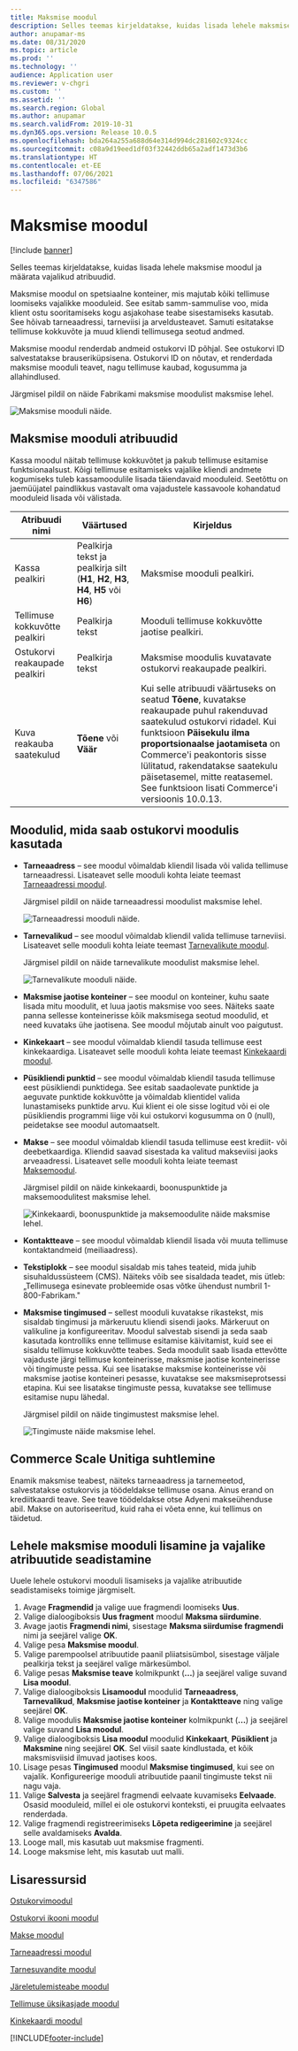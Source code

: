 ```yaml
---
title: Maksmise moodul
description: Selles teemas kirjeldatakse, kuidas lisada lehele maksmise moodul ja määrata vajalikud atribuudid.
author: anupamar-ms
ms.date: 08/31/2020
ms.topic: article
ms.prod: ''
ms.technology: ''
audience: Application user
ms.reviewer: v-chgri
ms.custom: ''
ms.assetid: ''
ms.search.region: Global
ms.author: anupamar
ms.search.validFrom: 2019-10-31
ms.dyn365.ops.version: Release 10.0.5
ms.openlocfilehash: bda264a255a688d64e314d994dc281602c9324cc
ms.sourcegitcommit: c08a9d19eed1df03f32442ddb65a2adf1473d3b6
ms.translationtype: HT
ms.contentlocale: et-EE
ms.lasthandoff: 07/06/2021
ms.locfileid: "6347586"
---
```

# <a name="checkout-module"></a>Maksmise moodul

[!include [banner](includes/banner.md)]

Selles teemas kirjeldatakse, kuidas lisada lehele maksmise moodul ja määrata vajalikud atribuudid.

Maksmise moodul on spetsiaalne konteiner, mis majutab kõiki tellimuse loomiseks vajalikke mooduleid. See esitab samm-sammulise voo, mida klient ostu sooritamiseks kogu asjakohase teabe sisestamiseks kasutab. See hõivab tarneaadressi, tarneviisi ja arveldusteavet. Samuti esitatakse tellimuse kokkuvõte ja muud kliendi tellimusega seotud andmed.

Maksmise moodul renderdab andmeid ostukorvi ID põhjal. See ostukorvi ID salvestatakse brauseriküpsisena. Ostukorvi ID on nõutav, et renderdada maksmise mooduli teavet, nagu tellimuse kaubad, kogusumma ja allahindlused. 

Järgmisel pildil on näide Fabrikami maksmise moodulist maksmise lehel.

![Maksmise mooduli näide.](./media/Checkout.PNG)

## <a name="checkout-module-properties"></a>Maksmise mooduli atribuudid

Kassa moodul näitab tellimuse kokkuvõtet ja pakub tellimuse esitamise funktsionaalsust. Kõigi tellimuse esitamiseks vajalike kliendi andmete kogumiseks tuleb kassamoodulile lisada täiendavaid mooduleid. Seetõttu on jaemüüjatel paindlikkus vastavalt oma vajadustele kassavoole kohandatud mooduleid lisada või välistada.

| Atribuudi nimi | Väärtused | Kirjeldus |
|----------------|--------|-------------|
| Kassa pealkiri | Pealkirja tekst ja pealkirja silt (**H1**, **H2**, **H3**, **H4**, **H5** või **H6**) | Maksmise mooduli pealkiri. |
| Tellimuse kokkuvõtte pealkiri | Pealkirja tekst | Mooduli tellimuse kokkuvõtte jaotise pealkiri. |
| Ostukorvi reakaupade pealkiri | Pealkirja tekst | Maksmise moodulis kuvatavate ostukorvi reakaupade pealkiri. |
| Kuva reakauba saatekulud | **Tõene** või **Väär** | Kui selle atribuudi väärtuseks on seatud **Tõene**, kuvatakse reakaupade puhul rakenduvad saatekulud ostukorvi ridadel. Kui funktsioon **Päisekulu ilma proportsionaalse jaotamiseta** on Commerce'i peakontoris sisse lülitatud, rakendatakse saatekulu päisetasemel, mitte reatasemel. See funktsioon lisati Commerce'i versioonis 10.0.13. |

## <a name="modules-that-can-be-used-in-the-checkout-module"></a>Moodulid, mida saab ostukorvi moodulis kasutada

- **Tarneaadress** – see moodul võimaldab kliendil lisada või valida tellimuse tarneaadressi. Lisateavet selle mooduli kohta leiate teemast [Tarneaadressi moodul](ship-address-module.md).

    Järgmisel pildil on näide tarneaadressi moodulist maksmise lehel.

    ![Tarneaadressi mooduli näide.](./media/ecommerce-shippingaddress.PNG)

- **Tarnevalikud** – see moodul võimaldab kliendil valida tellimuse tarneviisi. Lisateavet selle mooduli kohta leiate teemast [Tarnevalikute moodul](delivery-options-module.md).

    Järgmisel pildil on näide tarnevalikute moodulist maksmise lehel.
 
    ![Tarnevalikute mooduli näide.](./media/ecommerce-deliveryoptions.PNG)

- **Maksmise jaotise konteiner** – see moodul on konteiner, kuhu saate lisada mitu moodulit, et luua jaotis maksmise voo sees. Näiteks saate panna sellesse konteinerisse kõik maksmisega seotud moodulid, et need kuvataks ühe jaotisena. See moodul mõjutab ainult voo paigutust.

- **Kinkekaart** – see moodul võimaldab kliendil tasuda tellimuse eest kinkekaardiga. Lisateavet selle mooduli kohta leiate teemast [Kinkekaardi moodul](add-giftcard.md).

- **Püsikliendi punktid** – see moodul võimaldab kliendil tasuda tellimuse eest püsikliendi punktidega. See esitab saadaolevate punktide ja aeguvate punktide kokkuvõtte ja võimaldab klientidel valida lunastamiseks punktide arvu. Kui klient ei ole sisse logitud või ei ole püsikliendis programmi liige või kui ostukorvi kogusumma on 0 (null), peidetakse see moodul automaatselt.

- **Makse** – see moodul võimaldab kliendil tasuda tellimuse eest krediit- või deebetkaardiga. Kliendid saavad sisestada ka valitud makseviisi jaoks arveaadressi. Lisateavet selle mooduli kohta leiate teemast [Maksemoodul](payment-module.md).

    Järgmisel pildil on näide kinkekaardi, boonuspunktide ja maksemoodulitest maksmise lehel.

    ![Kinkekaardi, boonuspunktide ja maksemoodulite näide maksmise lehel.](./media/ecommerce-payments.PNG)

- **Kontaktteave** – see moodul võimaldab kliendil lisada või muuta tellimuse kontaktandmeid (meiliaadress).

- **Tekstiplokk** – see moodul sisaldab mis tahes teateid, mida juhib sisuhaldussüsteem (CMS). Näiteks võib see sisaldada teadet, mis ütleb: „Tellimusega esinevate probleemide osas võtke ühendust numbril 1-800-Fabrikam." 

- **Maksmise tingimused** – sellest mooduli kuvatakse rikastekst, mis sisaldab tingimusi ja märkeruutu kliendi sisendi jaoks. Märkeruut on valikuline ja konfigureeritav. Moodul salvestab sisendi ja seda saab kasutada kontrolliks enne tellimuse esitamise käivitamist, kuid see ei sisaldu tellimuse kokkuvõtte teabes. Seda moodulit saab lisada ettevõtte vajaduste järgi tellimuse konteinerisse, maksmise jaotise konteinerisse või tingimuste pessa. Kui see lisatakse maksmise konteinerisse või maksmise jaotise konteineri pesasse, kuvatakse see maksmiseprotsessi etapina. Kui see lisatakse tingimuste pessa, kuvatakse see tellimuse esitamise nupu lähedal.

    Järgmisel pildil on näide tingimustest maksmise lehel.

    ![Tingimuste näide maksmise lehel.](./media/ecommerce-checkout-terms.PNG)

## <a name="commerce-scale-unit-interaction"></a>Commerce Scale Unitiga suhtlemine

Enamik maksmise teabest, näiteks tarneaadress ja tarnemeetod, salvestatakse ostukorvis ja töödeldakse tellimuse osana. Ainus erand on krediitkaardi teave. See teave töödeldakse otse Adyeni makseühenduse abil. Makse on autoriseeritud, kuid raha ei võeta enne, kui tellimus on täidetud.

## <a name="add-a-checkout-module-to-a-page-and-set-the-required-properties"></a>Lehele maksmise mooduli lisamine ja vajalike atribuutide seadistamine

Uuele lehele ostukorvi mooduli lisamiseks ja vajalike atribuutide seadistamiseks toimige järgmiselt.

1. Avage **Fragmendid** ja valige uue fragmendi loomiseks **Uus**.
1. Valige dialoogiboksis **Uus fragment** moodul **Maksma siirdumine**.
1. Avage jaotis **Fragmendi nimi**, sisestage **Maksma siirdumise fragmendi** nimi ja seejärel valige **OK**.
1. Valige pesa **Maksmise moodul**.
1. Valige parempoolsel atribuutide paanil pliiatsisümbol, sisestage väljale pealkirja tekst ja seejärel valige märkesümbol.
1. Valige pesas **Maksmise teave** kolmikpunkt (**...**) ja seejärel valige suvand **Lisa moodul**.
1. Valige dialoogiboksis **Lisamoodul** moodulid **Tarneaadress**, **Tarnevalikud**, **Maksmise jaotise konteiner** ja **Kontaktteave** ning valige seejärel **OK**.
1. Valige moodulis **Maksmise jaotise konteiner** kolmikpunkt (**...**) ja seejärel valige suvand **Lisa moodul**.
1. Valige dialoogiboksis **Lisa moodul** moodulid **Kinkekaart**, **Püsiklient** ja **Maksmine** ning seejärel **OK**. Sel viisil saate kindlustada, et kõik maksmisviisid ilmuvad jaotises koos.
1. Lisage pesas **Tingimused** moodul **Maksmise tingimused**, kui see on vajalik. Konfigureerige mooduli atribuutide paanil tingimuste tekst nii nagu vaja.
1. Valige **Salvesta** ja seejärel fragmendi eelvaate kuvamiseks **Eelvaade**. Osasid mooduleid, millel ei ole ostukorvi konteksti, ei pruugita eelvaates renderdada.
1. Valige fragmendi registreerimiseks **Lõpeta redigeerimine** ja seejärel selle avaldamiseks **Avalda**.
1. Looge mall, mis kasutab uut maksmise fragmenti.
1. Looge maksmise leht, mis kasutab uut malli.

## <a name="additional-resources"></a>Lisaressursid

[Ostukorvimoodul](add-cart-module.md)

[Ostukorvi ikooni moodul](cart-icon-module.md)

[Makse moodul](payment-module.md)

[Tarneaadressi moodul](ship-address-module.md)

[Tarnesuvandite moodul](delivery-options-module.md)

[Järeletulemisteabe moodul](pickup-info-module.md)

[Tellimuse üksikasjade moodul](order-confirmation-module.md)

[Kinkekaardi moodul](add-giftcard.md)


[!INCLUDE[footer-include](../includes/footer-banner.md)]